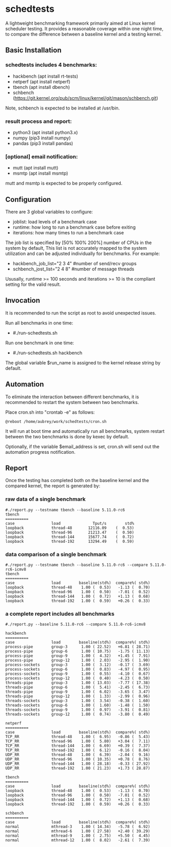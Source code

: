 # schedtests

A lightweight benchmarking framework primarily aimed at Linux kernel scheduler
testing. It provides a reasonable coverage within one night time, to compare
the difference between a baseline kernel and a testing kernel.

## Basic Installation

### schedtests includes 4 benchmarks:
- hackbench (apt install rt-tests)
- netperf (apt install netperf)
- tbench (apt install dbench)
- schbench (https://git.kernel.org/pub/scm/linux/kernel/git/mason/schbench.git)

Note, schbench is expected to be installed at /usr/bin.

### result process and report:
- python3 (apt install python3.x)
- numpy (pip3 install numpy)
- pandas (pip3 install pandas)

### [optional] email notification:
- mutt (apt install mutt)
- msmtp (apt install msmtp)

mutt and msmtp is expected to be properly configured.

## Configuration

There are 3 global variables to configure:
- joblist: load levels of a benchmark case
- runtime: how long to run a benchmark case before exiting
- iterations: how many times to run a benchmark case

The job list is specified by [50% 100% 200%] number of CPUs in the
system by default, This list is not accurately mapped to the system
utilization and can be adjusted individually for benchmarks.
For example:
- hackbench_job_list="2 3 4" #number of send/recv groups
- schbench_jost_list="2 4 8" #number of message threads

Ususally, runtime >= 100 seconds and iterations >= 10 is the compliant
setting for the valid result.

## Invocation

It is recommended to run the script as root to avoid unexpected issues.

Run all benchmarks in one time:
- #./run-schedtests.sh

Run one benchmark in one time:
- #./run-schedtests.sh hackbench

The global variable $run_name is assigned to the kernel release
string by default.

## Automation

To eliminate the interaction between different benchmarks, it is recommended
to restart the system between two benchmarks.

Place cron.sh into "crontab -e" as follows:

	@reboot /home/aubrey/work/schedtests/cron.sh

It will run at boot time and automatically run all benchmarks, system restart
between the two benchmarks is done by kexec by default.

Optionally, if the variable $email_address is set, cron.sh will send out the
automation progress notification.

## Report

Once the testing has completed both on the baseline kernel and the compared
kernel, the report is generated by:

### raw data of a single benchmark

	#./report.py --testname tbench --baseline 5.11.0-rc6
	tbench
	==========
	case            	load    	      Tput/s	    std%
	loopback        	thread-48	    12116.09	(  0.53)
	loopback        	thread-96	    21213.47	(  0.50)
	loopback        	thread-144	    15677.74	(  0.72)
	loopback        	thread-192	    13294.49	(  0.59)

### data comparison of a single benchmark

	#./report.py --testname tbench --baseline 5.11.0-rc6 --compare 5.11.0-rc6-icmv8
	tbench
	==========
	case            	load    	baseline(std%)	compare%( std%)
	loopback        	thread-48	 1.00 (  0.53)	 -1.13 (  0.70)
	loopback        	thread-96	 1.00 (  0.50)	 -7.01 (  0.52)
	loopback        	thread-144	 1.00 (  0.72)	 +1.13 (  0.68)
	loopback        	thread-192	 1.00 (  0.59)	 +0.26 (  0.33)

### a complete report includes all benchmarks

	#./report.py --baseline 5.11.0-rc6 --compare 5.11.0-rc6-icmv8

	hackbench
	==========
	case            	load    	baseline(std%)	compare%( std%)
	process-pipe    	group-3 	 1.00 ( 22.52)	 +6.81 ( 28.71)
	process-pipe    	group-6 	 1.00 ( 10.75)	 -1.75 ( 11.13)
	process-pipe    	group-9 	 1.00 (  4.32)	 +1.45 (  7.91)
	process-pipe    	group-12	 1.00 (  2.03)	 -2.95 (  1.90)
	process-sockets 	group-3 	 1.00 (  3.12)	 -0.17 (  3.69)
	process-sockets 	group-6 	 1.00 (  0.83)	 -4.97 (  0.95)
	process-sockets 	group-9 	 1.00 (  0.55)	 -4.10 (  0.67)
	process-sockets 	group-12	 1.00 (  0.40)	 -4.23 (  0.50)
	threads-pipe    	group-3 	 1.00 ( 13.03)	 -7.77 ( 17.38)
	threads-pipe    	group-6 	 1.00 (  5.41)	 -2.45 (  6.73)
	threads-pipe    	group-9 	 1.00 (  6.02)	 -3.65 (  3.47)
	threads-pipe    	group-12	 1.00 (  1.33)	 -2.99 (  0.96)
	threads-sockets 	group-3 	 1.00 (  3.54)	 -0.38 (  1.60)
	threads-sockets 	group-6 	 1.00 (  1.60)	 -1.48 (  1.50)
	threads-sockets 	group-9 	 1.00 (  0.97)	 -3.91 (  0.81)
	threads-sockets 	group-12	 1.00 (  0.74)	 -3.80 (  0.49)

	netperf
	==========
	case            	load    	baseline(std%)	compare%( std%)
	TCP_RR          	thread-48	 1.00 (  6.95)	 -0.86 (  5.43)
	TCP_RR          	thread-96	 1.00 (  5.80)	 +3.04 (  7.11)
	TCP_RR          	thread-144	 1.00 (  6.69)	 +0.39 (  7.37)
	TCP_RR          	thread-192	 1.00 (  6.12)	 -0.16 (  8.04)
	UDP_RR          	thread-48	 1.00 (  6.39)	 -2.04 (  9.16)
	UDP_RR          	thread-96	 1.00 ( 10.35)	 +0.78 (  8.76)
	UDP_RR          	thread-144	 1.00 ( 28.18)	 -0.33 ( 27.92)
	UDP_RR          	thread-192	 1.00 ( 21.23)	 +1.73 ( 28.87)

	tbench
	==========
	case            	load    	baseline(std%)	compare%( std%)
	loopback        	thread-48	 1.00 (  0.53)	 -1.13 (  0.70)
	loopback        	thread-96	 1.00 (  0.50)	 -7.01 (  0.52)
	loopback        	thread-144	 1.00 (  0.72)	 +1.13 (  0.68)
	loopback        	thread-192	 1.00 (  0.59)	 +0.26 (  0.33)

	schbench
	==========
	case            	load    	baseline(std%)	compare%( std%)
	normal          	mthread-3	 1.00 ( 14.34)	 -5.78 (  6.92)
	normal          	mthread-6	 1.00 ( 27.58)	 +2.40 ( 39.29)
	normal          	mthread-9	 1.00 (  2.75)	 +5.50 (  4.45)
	normal          	mthread-12	 1.00 (  8.02)	 -2.61 (  7.39)
